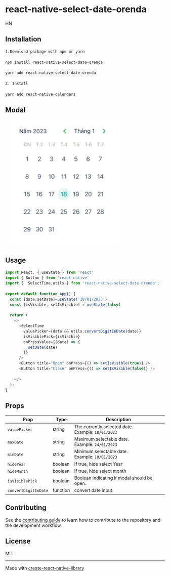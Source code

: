 # react-native-select-date-orenda

HN

## Installation

```sh
1.Download package with npm or yarn

npm install react-native-select-date-orenda

yarn add react-native-select-date-orenda

2. Install

yarn add react-native-calendars 

```
## Modal

<img src="src/Image/demo.png" height="400px" style="margin-left:10px" />


## Usage

```js
import React, { useState } from 'react'
import { Button } from 'react-native'
import {  SelectTime,utils } from 'react-native-select-date-orenda';

export default function App() {
  const [date,setDate]=useState('18/01/2023')
  const [isVisible, setIsVisible] = useState(false)

  return (
    <>
      <SelectTime
        valuePicker={date && utils.convertDigitInDate(date)}
        isVisiblePick={isVisible}
        onPressValue={(date) => {
          setDate(date)
        }}
      />
      <Button title="Open" onPress={() => setIsVisible(true)} />
      <Button title="Close" onPress={() => setIsVisible(false)} />
       
    </>
  );
}
```

## Props

| Prop                    |    Type  | Description                                                                 |
|-------------------------|----------|-----------------------------------------------------------------------------|
|`valuePicker`            | string   | The currently selected date. <br/> Example: `18/01/2023`                    |
|`maxDate`                | string   |  Maximum selectable date.    <br/> Example: `24/01/2023`                    |
|`minDate`                | string   |  Minimum selectable date.    <br/> Example: `10/01/2023`                    |
|`hideYear`               | boolean  |  If true, hide select Year                                                  |
|`hideMonth`              | boolean  |  If true, hide select month                                                 |
|`isVisiblePick`          | boolean  |  Boolean indicating if modal should be open.                                |
|`convertDigitInDate`     | function | convert date input.                                                         |





## Contributing

See the [contributing guide](CONTRIBUTING.md) to learn how to contribute to the repository and the development workflow.

## License

MIT

---

Made with [create-react-native-library](https://github.com/callstack/react-native-builder-bob)
